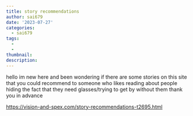 ```yaml
---
title: story recommendations
author: sai679
date: '2023-07-27'
categories:
  - sai679
tags:
  - 
  - 
thumbnail: 
description: 
---
```


hello im new here and been wondering if there are some stories on this site that you could recommend to someone who likes reading about people hiding the fact that they need glasses/trying to get by without them thank you in advance

https://vision-and-spex.com/story-recommendations-t2695.html
